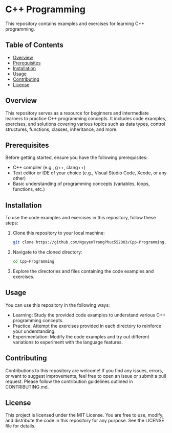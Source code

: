 # C++ Programming

This repository contains examples and exercises for learning C++ programming.

## Table of Contents

- [Overview](#overview)
- [Prerequisites](#prerequisites)
- [Installation](#installation)
- [Usage](#usage)
- [Contributing](#contributing)
- [License](#license)

## Overview

This repository serves as a resource for beginners and intermediate learners to practice C++ programming concepts. It includes code examples, exercises, and solutions covering various topics such as data types, control structures, functions, classes, inheritance, and more.

## Prerequisites

Before getting started, ensure you have the following prerequisites:

- C++ compiler (e.g., g++, clang++)
- Text editor or IDE of your choice (e.g., Visual Studio Code, Xcode, or any other)
- Basic understanding of programming concepts (variables, loops, functions, etc.)

## Installation

To use the code examples and exercises in this repository, follow these steps:

1. Clone this repository to your local machine:

   ```bash
   git clone https://github.com/NguyenTrongPhuc552003/Cpp-Programming.git

2. Navigate to the cloned directory:

   ```bash
   cd Cpp-Programming

3. Explore the directories and files containing the code examples and exercises.

## Usage

You can use this repository in the following ways:

- Learning: Study the provided code examples to understand various C++ programming concepts.
- Practice: Attempt the exercises provided in each directory to reinforce your understanding.
- Experimentation: Modify the code examples and try out different variations to experiment with the language features.

## Contributing

Contributions to this repository are welcome! If you find any issues, errors, or want to suggest improvements, feel free to open an issue or submit a pull request. Please follow the contribution guidelines outlined in CONTRIBUTING.md.

## License

This project is licensed under the MIT License. You are free to use, modify, and distribute the code in this repository for any purpose. See the LICENSE file for details.
